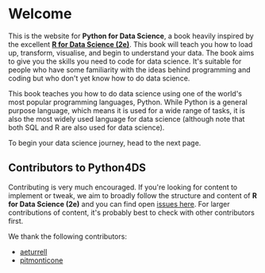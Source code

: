 # Welcome

This is the website for **Python for Data Science**, a book heavily inspired by the excellent [**R for Data Science (2e)**](https://r4ds.hadley.nz/). This book will teach you how to load up, transform, visualise, and begin to understand your data. The book aims to give you the skills you need to code for data science. It's suitable for people who have some familiarity with the ideas behind programming and coding but who don't yet know how to do data science.

This book teaches you how to do data science using one of the world's most popular programming languages, Python. While Python is a general purpose language, which means it is used for a wide range of tasks, it is also the most widely used language for data science (although note that both SQL and R are also used for data science).

To begin your data science journey, head to the next page.

## Contributors to Python4DS

Contributing is very much encouraged. If you're looking for content to implement or tweak, we aim to broadly follow the structure and content of **R for Data Science (2e)** and you can find open [issues here](https://github.com/aeturrell/python4DS/issues). For larger contributions of content, it's probably best to check with other contributors first.

We thank the following contributors:

- [aeturrell](https://github.com/aeturrell)
- [pitmonticone](https://github.com/pitmonticone)
